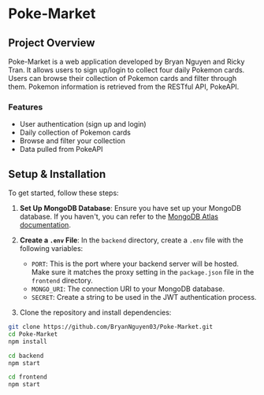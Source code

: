 # Poke-Market

## Project Overview

Poke-Market is a web application developed by Bryan Nguyen and Ricky Tran. It allows users to sign up/login to collect four daily Pokemon cards. Users can browse their collection of Pokemon cards and filter through them. Pokemon information is retrieved from the RESTful API, PokeAPI.

### Features

- User authentication (sign up and login)
- Daily collection of Pokemon cards
- Browse and filter your collection
- Data pulled from PokeAPI

## Setup & Installation

To get started, follow these steps:

1. **Set Up MongoDB Database**: Ensure you have set up your MongoDB database. If you haven't, you can refer to the [MongoDB Atlas documentation](https://www.mongodb.com/atlas/database).

2. **Create a `.env` File**: In the `backend` directory, create a `.env` file with the following variables:

   - `PORT`: This is the port where your backend server will be hosted. Make sure it matches the proxy setting in the `package.json` file in the `frontend` directory.
   - `MONGO_URI`: The connection URI to your MongoDB database.
   - `SECRET`: Create a string to be used in the JWT authentication process.

3. Clone the repository and install dependencies:

```bash
git clone https://github.com/BryanNguyen03/Poke-Market.git
cd Poke-Market
npm install

cd backend
npm start

cd frontend
npm start
```
